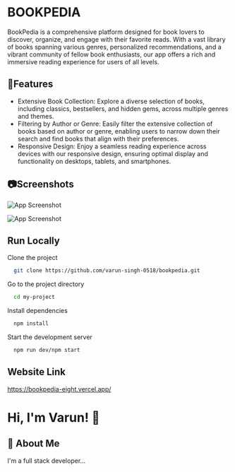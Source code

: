 
# BOOKPEDIA
BookPedia is a comprehensive platform designed for book lovers to discover, organize, and engage with their favorite reads. With a vast library of books spanning various genres, personalized recommendations, and a vibrant community of fellow book enthusiasts, our app offers a rich and immersive reading experience for users of all levels.


## 🚀Features

- Extensive Book Collection: Explore a diverse selection of books, including classics, bestsellers, and hidden gems, across multiple genres and themes.
- Filtering by Author or Genre: Easily filter the extensive collection of books based on author or genre, enabling users to narrow down their search and find books that align with their preferences.
- Responsive Design: Enjoy a seamless reading experience across devices with our responsive design, ensuring optimal display and functionality on desktops, tablets, and smartphones.


## 📷Screenshots

![App Screenshot](https://i.postimg.cc/tRSZHg6K/Screenshot-2024-04-10-191509.png)

![App Screenshot](https://i.postimg.cc/Zqb4R8tV/Screenshot-2024-04-10-191522.png)



## Run Locally

Clone the project

```bash
  git clone https://github.com/varun-singh-0518/bookpedia.git
```

Go to the project directory

```bash
  cd my-project
```

Install dependencies

```bash
  npm install
```

Start the development server

```bash
  npm run dev/npm start
```


## Website Link

https://bookpedia-eight.vercel.app/

# Hi, I'm Varun! 👋


## 🚀 About Me
I'm a full stack developer...

